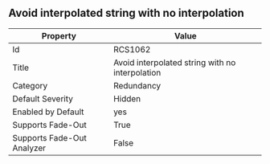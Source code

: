 ## Avoid interpolated string with no interpolation

Property | Value
--- | --- 
Id | RCS1062
Title | Avoid interpolated string with no interpolation
Category | Redundancy
Default Severity | Hidden
Enabled by Default | yes
Supports Fade-Out | True
Supports Fade-Out Analyzer | False
